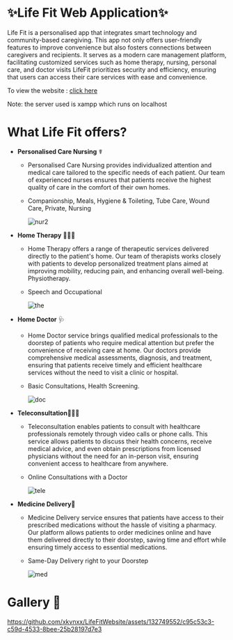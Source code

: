 # ✨Life Fit Web Application✨

Life Fit is a personalised app that integrates smart technology and community-based caregiving. 
This app not only offers user-friendly features to improve convenience but
also fosters connections between caregivers and recipients.
It serves as a modern care management platform, facilitating customized
services such as home therapy, nursing, personal care, and doctor visits
LifeFit prioritizes security and efficiency, ensuring that users can access
their care services with ease and convenience.

To view the website : [click here](https://xkvnxx.github.io/LifeFitWebsite/ProjectMainPage.html)

Note: the server used is xampp which runs on localhost


# What Life Fit offers?
- **Personalised Care Nursing**  ☤
  - Personalised Care Nursing provides individualized attention and medical care tailored to the specific needs of each patient. Our team of experienced nurses ensures that patients receive the highest quality of care in the comfort of their own homes.
  - Companionship, Meals, Hygiene & Toileting, Tube Care, Wound Care, Private, Nursing

    ![nur2](https://github.com/JovianSanjaya/LifeFit/assets/132749552/3a9213d5-1b22-4454-90e7-213d3b544fa9)



- **Home Therapy** 💆🏻‍♀️
  - Home Therapy offers a range of therapeutic services delivered directly to the patient's home. Our team of therapists works closely with patients to develop personalized treatment plans aimed at improving mobility, reducing pain, and enhancing overall well-being. Physiotherapy.
  -  Speech and Occupational
    
     ![the](https://github.com/JovianSanjaya/LifeFit/assets/132749552/c96768e2-cd01-4d26-a1aa-5641ad8b6329)

- **Home Doctor** 🩺
  - Home Doctor service brings qualified medical professionals to the doorstep of patients who require medical attention but prefer the convenience of receiving care at home. Our doctors provide comprehensive medical assessments, diagnosis, and treatment, ensuring that patients receive timely and efficient healthcare services without the need to visit a clinic or hospital.
  - Basic Consultations, Health Screening.
  
    ![doc](https://github.com/JovianSanjaya/LifeFit/assets/132749552/c91fcb23-9fd1-475d-ac3d-8bffb6b600a3)

- **Teleconsultation**👩🏻‍💻
  - Teleconsultation enables patients to consult with healthcare professionals remotely through video calls or phone calls. This service allows patients to discuss their health concerns, receive medical advice, and even obtain prescriptions from licensed physicians without the need for an in-person visit, ensuring convenient access to healthcare from anywhere.
  - Online Consultations with a Doctor
    
    ![tele](https://github.com/JovianSanjaya/LifeFit/assets/132749552/dac65d52-bdc3-48d5-b5cc-02c5f70e56c8)

- **Medicine Delivery**💊
  - Medicine Delivery service ensures that patients have access to their prescribed medications without the hassle of visiting a pharmacy. Our platform allows patients to order medicines online and have them delivered directly to their doorstep, saving time and effort while ensuring timely access to essential medications.
  - Same-Day Delivery right to your Doorstep
     
     ![med](https://github.com/JovianSanjaya/LifeFit/assets/132749552/0dd485fd-79b2-4898-8456-bdebcd0a5fc1)

# Gallery 📸

https://github.com/xkvnxx/LifeFitWebsite/assets/132749552/c95c53c3-c59d-4533-8bee-25b28197d7e3

